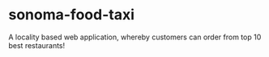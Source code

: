 # sonoma-food-taxi
A locality based web application, whereby customers can order from top 10 best restaurants!
